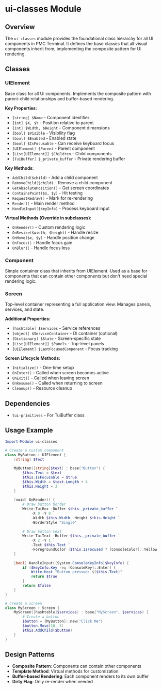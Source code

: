 # ui-classes Module

## Overview
The `ui-classes` module provides the foundational class hierarchy for all UI components in PMC Terminal. It defines the base classes that all visual components inherit from, implementing the composite pattern for UI rendering.

## Classes

### UIElement
Base class for all UI components. Implements the composite pattern with parent-child relationships and buffer-based rendering.

**Key Properties:**
- `[string] $Name` - Component identifier
- `[int] $X, $Y` - Position relative to parent
- `[int] $Width, $Height` - Component dimensions
- `[bool] $Visible` - Visibility flag
- `[bool] $Enabled` - Enabled state
- `[bool] $IsFocusable` - Can receive keyboard focus
- `[UIElement] $Parent` - Parent component
- `[List[UIElement]] $Children` - Child components
- `[TuiBuffer] $_private_buffer` - Private rendering buffer

**Key Methods:**
- `AddChild($child)` - Add a child component
- `RemoveChild($child)` - Remove a child component
- `GetAbsolutePosition()` - Get screen coordinates
- `ContainsPoint($x, $y)` - Hit testing
- `RequestRedraw()` - Mark for re-rendering
- `Render()` - Main render method
- `HandleInput($keyInfo)` - Process keyboard input

**Virtual Methods (Override in subclasses):**
- `OnRender()` - Custom rendering logic
- `OnResize($width, $height)` - Handle resize
- `OnMove($x, $y)` - Handle position change
- `OnFocus()` - Handle focus gain
- `OnBlur()` - Handle focus loss

### Component
Simple container class that inherits from UIElement. Used as a base for components that can contain other components but don't need special rendering logic.

### Screen
Top-level container representing a full application view. Manages panels, services, and state.

**Additional Properties:**
- `[hashtable] $Services` - Service references
- `[object] $ServiceContainer` - DI container (optional)
- `[Dictionary] $State` - Screen-specific state
- `[List[UIElement]] $Panels` - Top-level panels
- `[UIElement] $LastFocusedComponent` - Focus tracking

**Screen Lifecycle Methods:**
- `Initialize()` - One-time setup
- `OnEnter()` - Called when screen becomes active
- `OnExit()` - Called when leaving screen
- `OnResume()` - Called when returning to screen
- `Cleanup()` - Resource cleanup

## Dependencies
- `tui-primitives` - For TuiBuffer class

## Usage Example
```powershell
Import-Module ui-classes

# Create a custom component
class MyButton : UIElement {
    [string] $Text
    
    MyButton([string]$text) : base("Button") {
        $this.Text = $text
        $this.IsFocusable = $true
        $this.Width = $text.Length + 4
        $this.Height = 3
    }
    
    [void] OnRender() {
        # Draw button border
        Write-TuiBox -Buffer $this._private_buffer `
            -X 0 -Y 0 `
            -Width $this.Width -Height $this.Height `
            -BorderStyle "Single"
        
        # Draw button text
        Write-TuiText -Buffer $this._private_buffer `
            -X 2 -Y 1 `
            -Text $this.Text `
            -ForegroundColor ($this.IsFocused ? [ConsoleColor]::Yellow : [ConsoleColor]::White)
    }
    
    [bool] HandleInput([System.ConsoleKeyInfo]$keyInfo) {
        if ($keyInfo.Key -eq [ConsoleKey]::Enter) {
            Write-Host "Button pressed: $($this.Text)"
            return $true
        }
        return $false
    }
}

# Create a screen
class MyScreen : Screen {
    MyScreen([hashtable]$services) : base("MyScreen", $services) {
        # Create a button
        $button = [MyButton]::new("Click Me")
        $button.Move(10, 5)
        $this.AddChild($button)
    }
}
```

## Design Patterns
- **Composite Pattern**: Components can contain other components
- **Template Method**: Virtual methods for customization
- **Buffer-based Rendering**: Each component renders to its own buffer
- **Dirty Flag**: Only re-render when needed
